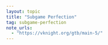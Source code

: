 ```yaml
---
layout: topic
title: "Subgame Perfection"
tag: subgame-perfection
note_urls:
  - "https://vknight.org/gtb/main-5/"
---
```


